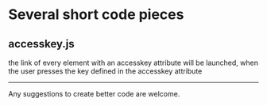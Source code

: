 # Several short code pieces

## accesskey.js
the link of every element with an accesskey attribute will be launched, when the user presses the key defined in the accesskey attribute

---
Any suggestions to create better code are welcome.
